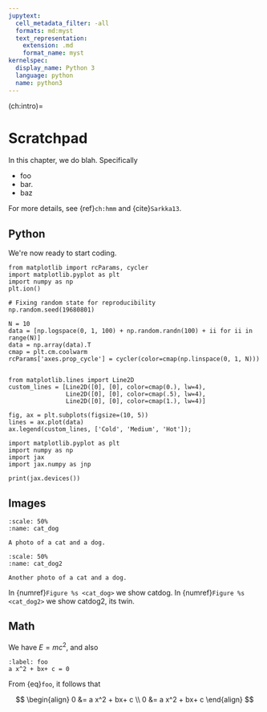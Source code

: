 ```yaml
---
jupytext:
  cell_metadata_filter: -all
  formats: md:myst
  text_representation:
    extension: .md
    format_name: myst
kernelspec:
  display_name: Python 3
  language: python
  name: python3
---
```


(ch:intro)=
# Scratchpad


In this chapter, we do blah.
Specifically

- foo
- bar.
- baz

For more details, see 
{ref}`ch:hmm` and  {cite}`Sarkka13`.


## Python

We\'re now ready to start coding.

```{code-cell}
from matplotlib import rcParams, cycler
import matplotlib.pyplot as plt
import numpy as np
plt.ion()
```

```{code-cell}
# Fixing random state for reproducibility
np.random.seed(19680801)

N = 10
data = [np.logspace(0, 1, 100) + np.random.randn(100) + ii for ii in range(N)]
data = np.array(data).T
cmap = plt.cm.coolwarm
rcParams['axes.prop_cycle'] = cycler(color=cmap(np.linspace(0, 1, N)))


from matplotlib.lines import Line2D
custom_lines = [Line2D([0], [0], color=cmap(0.), lw=4),
                Line2D([0], [0], color=cmap(.5), lw=4),
                Line2D([0], [0], color=cmap(1.), lw=4)]

fig, ax = plt.subplots(figsize=(10, 5))
lines = ax.plot(data)
ax.legend(custom_lines, ['Cold', 'Medium', 'Hot']);
```

```{code-cell}
import matplotlib.pyplot as plt
import numpy as np
import jax
import jax.numpy as jnp

print(jax.devices())
```

## Images


<!---
![](https://myst-parser.readthedocs.io/en/latest/_static/logo-wide.svg)


<img src="https://github.com/probml/probml-notebooks/blob/main/images/cat_dog.jpg"
style="height:200">
-->

```{figure} /figures/cat_dog.jpg
:scale: 50%
:name: cat_dog

A photo of a cat and a dog.
```

```{figure} /figures/cat_dog.jpg
:scale: 50%
:name: cat_dog2

Another photo of a cat and a dog.
```

In {numref}`Figure %s <cat_dog>` we show catdog.
In {numref}`Figure %s <cat_dog2>` we show catdog2, its twin.


## Math

We have $E= mc^2$, and also

```{math}
:label: foo
a x^2 + bx+ c = 0
```

From {eq}`foo`, it follows that

$$
\begin{align}
0 &= a x^2 + bx+ c \\
0 &= a x^2 + bx+ c 
\end{align}
$$

